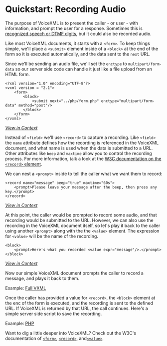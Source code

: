 # Quickstart: Recording Audio

The purpose of VoiceXML is to present the caller - or user - with information, and prompt the user for a response. 
Sometimes this is [recognized speech or DTMF digits][input], but it could also be recorded audio. 

Like most VoiceXML documents, it starts with a `<form>`. To keep things simple, we'll place a `<submit>` element 
inside of a `<block>` at the end of the form so it is executed automatically, and the data sent to the `next` URL.

Since we'll be sending an audio file, we'll set the `enctype` to `multipart/form-data` so our server side code can 
handle it just like a file upload from an HTML form.

    <?xml version="1.0" encoding="UTF-8"?>
    <vxml version = "2.1">
        <form>
            <block>
                <submit next="../php/form.php" enctype="multipart/form-data" method="post"/>
            </block>
        </form>
    </vxml>

[*View in Context*](./vxml/form.vxml#L10-L12)

Instead of `<field>` we'll use `<record>` to capture a recording. Like `<field>` the `name` attribute defines how the
recording is referenced in the VoiceXML document, and what name is used when the data is submitted to a URL. Other 
attributes like `beep` and `maxtime` allow you to control the recording process. For more information, talk a look at 
the [W3C documentation on the `<record>` element][record].
 
We can nest a `<prompt>` inside to tell the caller what we want them to record:

    <record name="message" beep="true" maxtime="60s">
        <prompt>Please leave your message after the beep, then press any key.</prompt>
    </record>        

[*View in Context*](./vxml/form.vxml#L4-L6)

At this point, the caller would be prompted to record some audio, and that recording would be submitted to the URL.
However, we can also use the recording in the VoiceXML document itself, so let's play it back to the caller using 
another `<prompt>` along with the the `<value>` element. The expression for `<value>` will be the name of the recording. 

    <block>
        <prompt>Here's what you recorded <value expr="message"/>.</prompt>
    </block>

[*View in Context*](./vxml/form.vxml#L7-L9)

Now our simple VoiceXML document prompts the caller to record a message, and plays it back to them.

Example: [Full VXML](./vxml/form.vxml)

Once the caller has provided a value for `<record>`, the `<block>` element at the enc of the form is  executed, and the 
recording is sent to the defined URL. If VoiceXML is returned by that URL, the call continues. Here's a simple server
side script to save the recording.

Example: [PHP](./php/form.php)

Want to dig a little deeper into VoiceXML? Check out the W3C's documentation of [`<form>`][form], [`<record>`][record], 
and[`<value>`][value]. 

[input]: ../input
[form]: http://www.w3.org/TR/voicexml20/#dml2.1
[record]: http://www.w3.org/TR/voicexml20/#dml2.3.6
[value]: http://www.w3.org/TR/voicexml20/#dml4.1.4